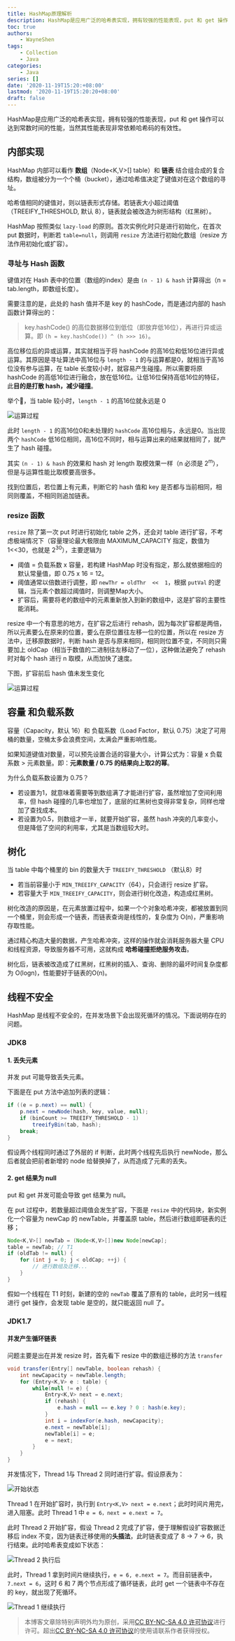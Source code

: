 ```yaml
---
title: HashMap原理解析
description: HashMap是应用广泛的哈希表实现，拥有较强的性能表现，put 和 get 操作可以达到常数时间的性能，当然其性能表现非常依赖哈希码的有效性。
toc: true
authors: 
    - WayneShen
tags: 
    - Collection
    - Java
categories: 
    - Java
series: []
date: '2020-11-19T15:20:+08:00'
lastmod: '2020-11-19T15:20:20+08:00'
draft: false
---
```



HashMap是应用广泛的哈希表实现，拥有较强的性能表现，put 和 get 操作可以达到常数时间的性能，当然其性能表现非常依赖哈希码的有效性。

<!--more-->


## 内部实现

HashMap 内部可以看作 **数组**（Node<K,V>[]  table）和 **链表** 结合组合成的复合结构，数组被分为一个个桶（bucket），通过哈希值决定了键值对在这个数组的寻址。

哈希值相同的键值对，则以链表形式存储。若链表大小超过阈值（TREEIFY_THRESHOLD, 默认 8），链表就会被改造为树形结构（红黑树）。

HashMap 按照类似 `lazy-load` 的原则。首次实例化时只是进行初始化，在首次 put 数据时，判断若 `table=null`，则调用 `resize` 方法进行初始化数组（resize 方法作用初始化或扩容）。

### 寻址与 Hash 函数

键值对在 Hash 表中的位置（数组的index）是由 ``(n - 1) & hash``  计算得出（n = tab.length，即数组长度）。

需要注意的是，此处的 hash 值并不是 key 的 hashCode，而是通过内部的 hash 函数计算得出的：

> key.hashCode() 的高位数据移位到低位（即放弃低16位），再进行异或运算。即 ``(h = key.hashCode()) ^ (h >>> 16)``。

高位移位后的异或运算，其实就相当于将  hashCode  的高16位和低16位进行异或运算。其原因是寻址算法中高16位与 `length - 1` 的与运算都是0，就相当于高16位没有参与运算，在 table 长度较小时，就容易产生碰撞。所以需要将原 hashCode 的高低16位进行融合，放在低16位。让低16位保持高低16位的特征，此**目的是打散 hash，减少碰撞**。



举个🌰，当 table 较小时，`length - 1` 的高16位就永远是 0

![运算过程](../HashMap原理解析/image-20201119160550156.png)


此时 `length - 1` 的高16位0和未处理的 `hashCode` 高16位相与，永远是0。当出现两个 `hashCode` 低16位相同，高16位不同时，相与运算出来的结果就相同了，就产生了 hash 碰撞。

其实 ``(n - 1) & hash`` 的效果和 hash 对 length 取模效果一样（n 必须是 2<sup>m</sup>），但是与运算性能比取模要高很多。

找到位置后，若位置上有元素，判断它的 hash 值和 key 是否都与当前相同，相同则覆盖，不相同则追加链表。



### resize 函数

`resize` 除了第一次 put 时进行初始化 table 之外，还会对 table 进行扩容，不考虑极端情况下（容量理论最大极限由 MAXIMUM_CAPACITY 指定，数值为 1<<30，也就是 2<sup>30</sup>），主要逻辑为

+ 阈值 = 负载系数 x 容量，若构建 HashMap 时没有指定，那么就依据相应的默认常量值，即 0.75 x 16 = 12。
+ 阈值通常以倍数进行调整，即 `newThr = oldThr  <<  1`，根据 `putVal` 的逻辑，当元素个数超过阈值时，则调整Map大小。
+ 扩容后，需要将老的数组中的元素重新放入到新的数组中，这是扩容的主要性能消耗。

resize 中一个有意思的地方，在扩容之后进行 rehash，因为每次扩容都是两倍，所以元素要么在原来的位置，要么在原位置往左移一位的位置，所以在 resize 方法中，迁移原数据时，判断 hash 是否与原来相同，相同则位置不变，不同则只需要加上 oldCap（相当于数值的二进制往左移动了一位），这种做法避免了 rehash 时对每个 hash 进行 n 取模，从而加快了速度。

下图，扩容前后 hash 值未发生变化

![运算过程](../HashMap原理解析/image-20201119161908634.png)



## 容量 和负载系数

容量（Capacity，默认 16）和 负载系数（Load Factor，默认 0.75）决定了可用桶的数量，空桶太多会浪费空间，太满会严重影响性能。

如果知道键值对数量，可以预先设置合适的容量大小，计算公式为：容量 x 负载系数 > 元素数量。即：**元素数量 / 0.75 的结果向上取2的幂**。

为什么负载系数设置为 0.75？

+ 若设置为1，就意味着需要等到数组满了才能进行扩容，虽然增加了空间利用率，但 hash 碰撞的几率也增加了，底层的红黑树也变得非常复杂，同样也增加了查找成本。
+ 若设置为0.5，则数组才一半，就要开始扩容，虽然 hash 冲突的几率变小，但是降低了空间的利用率，尤其是当数组较大时。




## 树化

当 table 中每个桶里的 bin 的数量大于 `TREEIFY_THRESHOLD` （默认8）时

+ 若当前容量小于 `MIN_TREEIFY_CAPACITY`（64），只会进行 resize 扩容。
+ 若容量大于 `MIN_TREEIFY_CAPACITY`，则会进行树化改造，构造成红黑树。

树化改造的原因是，在元素放置过程中，如果一个个对象哈希冲突，都被放置到同一个桶里，则会形成一个链表，而链表查询是线性的，复杂度为 O(n)，严重影响存取性能。

通过精心构造大量的数据，产生哈希冲突，这样的操作就会消耗服务器大量 CPU 和线程资源，导致服务器不可用，这就构成 **哈希碰撞拒绝服务攻击**。

树化后，链表被改造成了红黑树，红黑树的插入、查询、删除的最坏时间复杂度都为 O(logn)，性能要好于链表的O(n)。




## 线程不安全

HashMap 是线程不安全的，在并发场景下会出现死循环的情况。下面说明存在的问题。

### JDK8

#### 1. 丢失元素

并发 put 可能导致丢失元素。

下面是在 put 方法中追加列表的逻辑：

```java
if ((e = p.next) == null) { 
    p.next = newNode(hash, key, value, null);
    if (binCount >= TREEIFY_THRESHOLD - 1) 
        treeifyBin(tab, hash);
    break;
}
```

假设两个线程同时通过了外层的 if 判断，此时两个线程先后执行 newNode，那么后者就会把前者新增的 node 给替换掉了，从而造成了元素的丢失。

#### 2. get 结果为 null

put 和 get 并发可能会导致 get 结果为 null。

在 put 过程中，若数量超过阈值会发生扩容，下面是 `resize` 中的代码块，新实例化一个容量为 newCap 的 newTable，并覆盖原 table，然后进行数组即链表的迁移；

```java
Node<K,V>[] newTab = (Node<K,V>[])new Node[newCap];
table = newTab; // T1
if (oldTab != null) {
    for (int j = 0; j < oldCap; ++j) {
        // 进行数组及迁移...
    }
}
```

假如一个线程在 T1 时刻，新建的空的 `newTab` 覆盖了原有的 table，此时另一线程进行 get 操作，会发现 table 是空的，就只能返回 null 了。

### JDK1.7

#### 并发产生循环链表

问题主要是出在并发 resize 时，首先看下 resize 中的数组迁移的方法 `transfer`

```java
void transfer(Entry[] newTable, boolean rehash) {  
    int newCapacity = newTable.length;  
    for (Entry<K,V> e : table) {  
        while(null != e) {  
            Entry<K,V> next = e.next;           
            if (rehash) {  
                e.hash = null == e.key ? 0 : hash(e.key);  
            }  
            int i = indexFor(e.hash, newCapacity);   
            e.next = newTable[i];  
            newTable[i] = e;  
            e = next;  
        } 
    }  
}  
```

并发情况下，Thread 1与 Thread 2 同时进行扩容。假设原表为：

![开始状态](../HashMap原理解析/Snipaste_2020-11-19_16-36-01.png)


Thread 1 在开始扩容时，执行到 `Entry<K,V> next = e.next`；此时时间片用完，进入阻塞。此时 Thread 1 中 `e = 6，next = e.next = 7`。

此时 Thread 2 开始扩容，假设 Thread 2 完成了扩容，便于理解假设扩容数据迁移后 index 不变，因为链表迁移使用的**头插法**，此时链表变成了 8 -> 7 -> 6，执行结束。此时哈希表变成如下状态：

![Thread 2 执行后](../HashMap原理解析/Snipaste_2020-11-19_16-31-39.png)

此时，Thread 1 拿到时间片继续执行，`e = 6, e.next = 7`。而目前链表中，`7.next = 6`，这时 6 和 7 两个节点形成了循环链表，此时 get 一个链表中不存在的 key，就出现了死循环。

![Thread 1 继续执行](../HashMap原理解析/Snipaste_2020-11-19_16-32-06.png)






> 本博客文章除特别声明外均为原创，采用<a href="https://creativecommons.org/licenses/by-nc-sa/4.0/">CC BY-NC-SA 4.0 许可协议</a>进行许可。超出<a href="https://creativecommons.org/licenses/by-nc-sa/4.0/">CC BY-NC-SA 4.0 许可协议</a>的使用请联系作者获得授权。